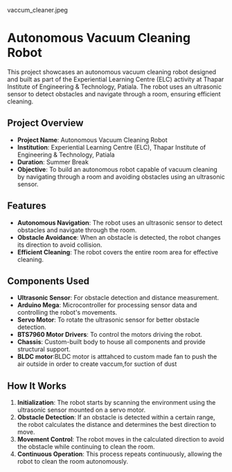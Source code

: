 vaccum_cleaner.jpeg

# Autonomous Vacuum Cleaning Robot

This project showcases an autonomous vacuum cleaning robot designed and built as part of the Experiential Learning Centre (ELC) activity at Thapar Institute of Engineering & Technology, Patiala. The robot uses an ultrasonic sensor to detect obstacles and navigate through a room, ensuring efficient cleaning.

## Project Overview

- **Project Name**: Autonomous Vacuum Cleaning Robot
- **Institution**: Experiential Learning Centre (ELC), Thapar Institute of Engineering & Technology, Patiala
- **Duration**: Summer Break
- **Objective**: To build an autonomous robot capable of vacuum cleaning by navigating through a room and avoiding obstacles using an ultrasonic sensor.

## Features

- **Autonomous Navigation**: The robot uses an ultrasonic sensor to detect obstacles and navigate through the room.
- **Obstacle Avoidance**: When an obstacle is detected, the robot changes its direction to avoid collision.
- **Efficient Cleaning**: The robot covers the entire room area for effective cleaning.

## Components Used

- **Ultrasonic Sensor**: For obstacle detection and distance measurement.
- **Arduino Mega**: Microcontroller for processing sensor data and controlling the robot's movements.
- **Servo Motor**: To rotate the ultrasonic sensor for better obstacle detection.
- **BTS7960 Motor Drivers**: To control the motors driving the robot.
- **Chassis**: Custom-built body to house all components and provide structural support.
- **BLDC motor**:BLDC motor is atttahced to custom made fan to push the air outside in order to create vaccum,for suction of dust


## How It Works

1. **Initialization**: The robot starts by scanning the environment using the ultrasonic sensor mounted on a servo motor.
2. **Obstacle Detection**: If an obstacle is detected within a certain range, the robot calculates the distance and determines the best direction to move.
3. **Movement Control**: The robot moves in the calculated direction to avoid the obstacle while continuing to clean the room.
4. **Continuous Operation**: This process repeats continuously, allowing the robot to clean the room autonomously.

